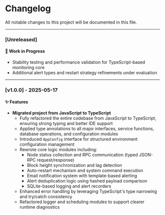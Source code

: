 # Changelog

All notable changes to this project will be documented in this file.

---

### [Unreleased]

#### 🚧 Work in Progress
- Stability testing and performance validation for TypeScript-based monitoring core
- Additional alert types and restart strategy refinements under evaluation

---

### [v1.0.0] - 2025-05-17

#### ✨ Features

- **Migrated project from JavaScript to TypeScript**
    - Fully refactored the entire codebase from JavaScript to TypeScript, ensuring strong typing and better IDE support
    - Applied type annotations to all major interfaces, service functions, database operations, and configuration modules
    - Introduced `AppConfig` interface for structured environment configuration management
    - Rewrote core logic modules including:
        - Node status collection and RPC communication (typed JSON-RPC request/response)
        - Block height synchronization and lag detection
        - Auto-restart mechanism and system command execution
        - Email notification system with template-based alerting
        - Alert deduplication logic using hashed payload comparison
        - SQLite-based logging and alert recorders
    - Enhanced error handling by leveraging TypeScript's type narrowing and try/catch consistency
    - Refactored logger and scheduling modules to support clearer runtime diagnostics

 

